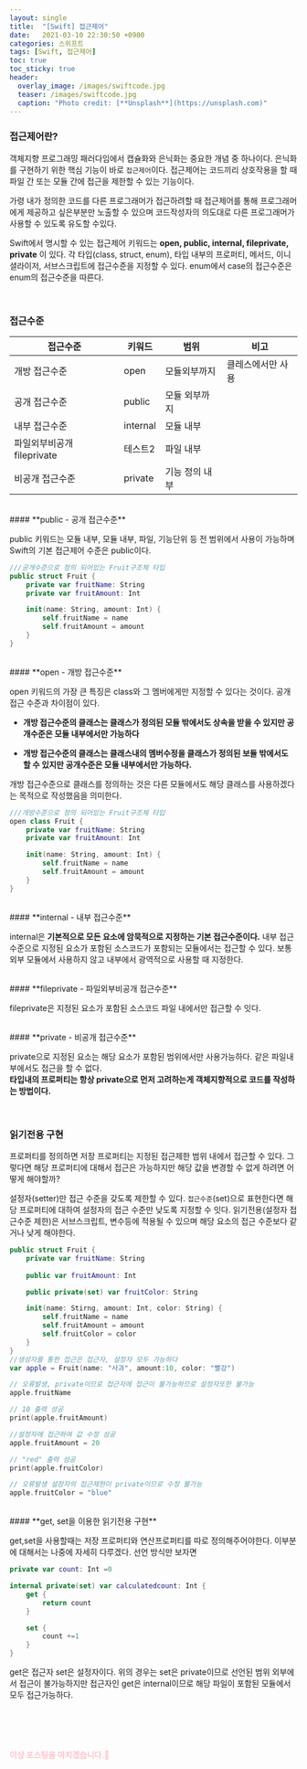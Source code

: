 ```yaml
---
layout: single
title:  "[Swift] 접근제어"
date:   2021-03-10 22:30:50 +0900
categories: 스위프트
tags: [Swift, 접근제어]
toc: true
toc_sticky: true
header:
  overlay_image: /images/swiftcode.jpg
  teaser: /images/swiftcode.jpg
  caption: "Photo credit: [**Unsplash**](https://unsplash.com)"
---
```


### **접근제어란?**

객체지향 프로그래밍 패러다임에서 캡슐화와 은닉화는 중요한 개념 중 하나이다. 은닉화를 구현하기 위한 핵심 기능이 바로 ```접근제어```이다. 접근제어는 코드끼리 상호작용을 할 때 파일 간 또는 모듈 간에 접근을 제한할 수 있는 기능이다.<br>

가령 내가 정의한 코드를 다른 프로그래머가 접근하려할 때 접근제어를 통해 프로그래머에게 제공하고 싶은부분만 노출할 수 있으며 코드작성자의 의도대로 다른 프로그래머가 사용할 수 있도록 유도할 수있다.

Swift에서 명시할 수 있는 접근제어 키워드는 **open, public, internal, fileprivate, private** 이 있다. 각 타입(class, struct, enum), 타입 내부의 프로퍼티, 메서드, 이니셜라이저, 서브스크립트에 접근수준을 지정할 수 있다. enum에서 case의 접근수준은 enum의 접근수준을 따른다.

<br>

### **접근수준**

|접근수준|키워드|범위|비고|
|------|---|---|---|
|개방 접근수준|open|모듈외부까지|클레스에서만 사용|
|공개 접근수준|public|모듈 외부까지||
|내부 접근수준|internal|모듈 내부||
|파일외부비공개 fileprivate|테스트2|파일 내부||
|비공개 접근수준|private|기능 정의 내부||

<br>
#### **public - 공개 접근수준**

public 키워드는 모듈 내부, 모듈 내부, 파일, 기능단위 등 전 범위에서 사용이 가능하며 Swift의 기본 접근제어 수준은 public이다. 

```swift
///공개수준으로 정의 되어있는 Fruit구조체 타입
public struct Fruit {
    private var fruitName: String
    private var fruitAmount: Int

    init(name: String, amount: Int) {
        self.fruitName = name
        self.fruitAmount = amount
    }
}
```

<br>
#### **open - 개방 접근수준**

open 키워드의 가장 큰 특징은 class와 그 멤버에게만 지정할 수 있다는 것이다. 공개 접근 수준과 차이점이 있다.

* **개방 접근수준의 클래스는 클래스가 정의된 모듈 밖에서도 상속을 받을 수 있지만 공개수준은 모듈 내부에서만 가능하다**

* **개방 접근수준의 클래스는 클래스내의 멤버수정을 클래스가 정의된 보듈 밖에서도 할 수 있지만 공개수준은 모듈 내부에서만 가능하다.**

개방 접근수준으로 클래스를 정의하는 것은 다른 모듈에서도 해당 클래스를 사용하겠다는 목적으로 작성했음을 의미한다.


```swift
///개방수준으로 정의 되어있는 Fruit구조체 타입
open class Fruit {
    private var fruitName: String
    private var fruitAmount: Int

    init(name: String, amount: Int) {
        self.fruitName = name
        self.fruitAmount = amount
    }
}
```

<br>
#### **internal - 내부 접근수준**

internal은 **기본적으로 모든 요소에 암묵적으로 지정하는 기본 접근수준이다.** 내부 접근수준으로 지정된 요소가 포함된 소스코드가 포함되는 모듈에서는 접근할 수 있다. 보통 외부 모듈에서 사용하지 않고 내부에서 광역적으로 사용할 때 지정한다.

<br>
#### **fileprivate - 파일외부비공개 접근수준**

fileprivate은 지정된 요소가 포함된 소스코드 파일 내에서만 접근할 수 잇다.

<br>
#### **private - 비공개 접근수준**

private으로 지정된 요소는 해당 요소가 포함된 범위에서만 사용가능하다. 같은 파일내부에서도 접근을 할 수 없다.<br> **타입내의 프로퍼티는 항상 private으로 먼저 고려하는게 객체지향적으로 코드를 작성하는 방법이다.**

<br>

### **읽기전용 구현**

프로퍼티를 정의하면 저장 프로퍼티는 지정된 접근제한 범위 내에서 접근할 수 있다. 그렇다면 해당 프로퍼티에 대해서 접근은 가능하지만 해당 값을 변경할 수 없게 하려면 어떻게 해야할까?

설정자(setter)만 접근 수준을 갖도록 제한할 수 있다. ```접근수준```(set)으로 표현한다면 해당 프로퍼티에 대하여 설정자의 접근 수준만 낮도록 지정할 수 잇다. 읽기전용(설정자 접근수준 제한)은 서브스크립트, 변수등에 적용될 수 있으며 해당 요소의 접근 수준보다 같거나 낮게 해야한다.

```swift
public struct Fruit {
    private var fruitName: String
    
    public var fruitAmount: Int

    public private(set) var fruitColor: String

    init(name: Stirng, amount: Int, color: String) {
        self.fruitName = name
        self.fruitAmount = amount
        self.fruitColor = color
    }
}
//생성자를 통한 접근은 접근자, 설정자 모두 가능하다
var apple = Fruit(name: "사과", amount:10, color: "빨강") 

// 오류발생, private이므로 접근자에 접근이 불가능하므로 설정자또한 불가능
apple.fruitName 

// 10 출력 성공
print(apple.fruitAmount) 

//설정자에 접근하여 값 수정 성공
apple.fruitAmount = 20 

// "red" 출력 성공
print(apple.fruitColor) 

// 오류발생 설정자의 접근제한이 private이므로 수정 불가능
apple.fruitColor = "blue" 
```

<br>
#### **get, set을 이용한 읽기전용 구현**

get,set을 사용할때는 저장 프로퍼티와 연산프로퍼티를 따로 정의해주어야한다.
이부분에 대해서는 나중에 자세히 다루겠다. 선언 방식만 보자면
```swift
private var count: Int =0

internal private(set) var calculatedcount: Int {
    get {
        return count
    }

    set {
        count +=1
    }
}
```
get은 접근자 set은 설정자이다. 위의 경우는 set은 private이므로 선언된 범위 외부에서 접근이 불가능하지만 접근자인 get은 internal이므로 해당 파일이 포함된 모듈에서 모두 접근가능하다.

<br><br><br>
#### <span style="color:pink">이상 포스팅을 마치겠습니다.🙈</span>



